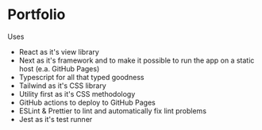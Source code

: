 # Portfolio 

Uses
- React as it's view library
- Next as it's framework and to make it possible to run the app on a static host (e.a. GitHub Pages)
- Typescript for all that typed goodness
- Tailwind as it's CSS library
- Utility first as it's CSS methodology
- GitHub actions to deploy to GitHub Pages
- ESLint & Prettier to lint and automatically fix lint problems 
- Jest as it's test runner


